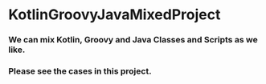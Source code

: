 # KotlinGroovyJavaMixedProject


### We can mix Kotlin, Groovy and Java Classes and Scripts as we like.
### Please see the cases in this project.
